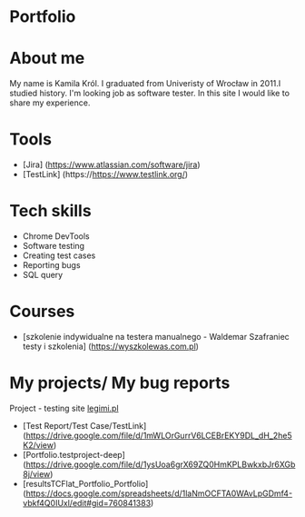 # Portfolio

# About me
My name is Kamila Król. I graduated from Univeristy of Wrocław in 2011.I studied history. I'm looking job as software tester. In this site I would like to share my experience.

# Tools
  - [Jira] (https://www.atlassian.com/software/jira)
  - [TestLink] (https://https://www.testlink.org/)
  
# Tech skills
  - Chrome DevTools
  - Software testing
  - Creating test cases
  - Reporting bugs
  - SQL query
  
# Courses
  - [szkolenie indywidualne na testera manualnego - Waldemar Szafraniec testy i szkolenia] (https://wyszkolewas.com.pl)
  
# My projects/ My bug reports
 Project - testing site [legimi.pl](https://www.legimi.pl/)
 - [Test Report/Test Case/TestLink] (https://drive.google.com/file/d/1mWLOrGurrV6LCEBrEKY9DL_dH_2he5K2/view)
 - [Portfolio.testproject-deep] (https://drive.google.com/file/d/1ysUoa6grX69ZQ0HmKPLBwkxbJr6XGb8j/view)
 - [resultsTCFlat_Portfolio_Portfolio] (https://docs.google.com/spreadsheets/d/1laNmOCFTA0WAvLpGDmf4-vbkf4Q0IUxl/edit#gid=760841383)
    
